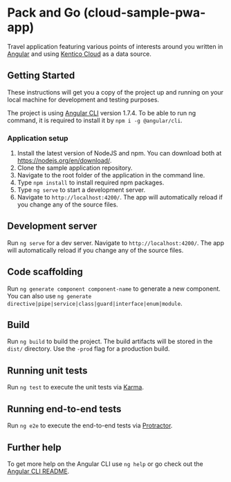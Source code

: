 # Pack and Go (cloud-sample-pwa-app)

Travel application featuring various points of interests around you written in [Angular](https://angular.io/) and using [Kentico Cloud](https://kenticocloud.com) as a data source.

## Getting Started

These instructions will get you a copy of the project up and running on your local machine for development and testing purposes.

The project is using [Angular CLI](https://github.com/angular/angular-cli) version 1.7.4. To be able to run ng command, it is required to install it by ```npm i -g @angular/cli```.

### Application setup

1. Install the latest version of NodeJS and npm. You can download both at <https://nodejs.org/en/download/>.
2. Clone the sample application repository.
3. Navigate to the root folder of the application in the command line.
4. Type `npm install` to install required npm packages.
5. Type `ng serve` to start a development server.
6. Navigate to `http://localhost:4200/`. The app will automatically reload if you change any of the source files.

## Development server

Run `ng serve` for a dev server. Navigate to `http://localhost:4200/`. The app will automatically reload if you change any of the source files.

## Code scaffolding

Run `ng generate component component-name` to generate a new component. You can also use `ng generate directive|pipe|service|class|guard|interface|enum|module`.

## Build

Run `ng build` to build the project. The build artifacts will be stored in the `dist/` directory. Use the `-prod` flag for a production build.

## Running unit tests

Run `ng test` to execute the unit tests via [Karma](https://karma-runner.github.io).

## Running end-to-end tests

Run `ng e2e` to execute the end-to-end tests via [Protractor](http://www.protractortest.org/).

## Further help

To get more help on the Angular CLI use `ng help` or go check out the [Angular CLI README](https://github.com/angular/angular-cli/blob/master/README.md).
